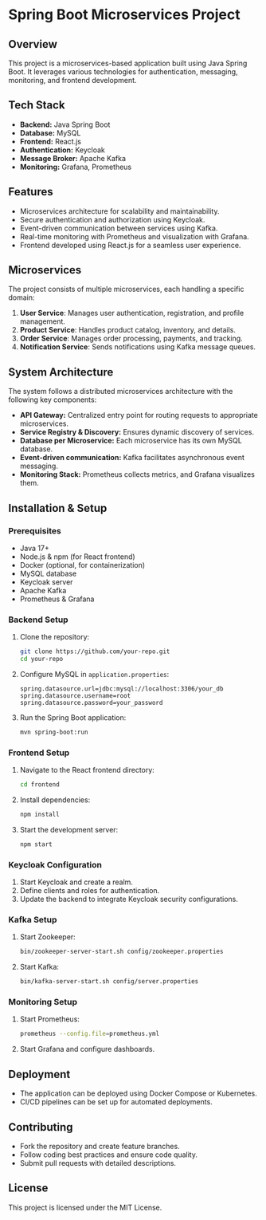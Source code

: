 # Spring Boot Microservices Project

## Overview
This project is a microservices-based application built using Java Spring Boot. It leverages various technologies for authentication, messaging, monitoring, and frontend development.

## Tech Stack
- **Backend:** Java Spring Boot
- **Database:** MySQL
- **Frontend:** React.js
- **Authentication:** Keycloak
- **Message Broker:** Apache Kafka
- **Monitoring:** Grafana, Prometheus

## Features
- Microservices architecture for scalability and maintainability.
- Secure authentication and authorization using Keycloak.
- Event-driven communication between services using Kafka.
- Real-time monitoring with Prometheus and visualization with Grafana.
- Frontend developed using React.js for a seamless user experience.

## Microservices
The project consists of multiple microservices, each handling a specific domain:

1. **User Service**: Manages user authentication, registration, and profile management.
2. **Product Service**: Handles product catalog, inventory, and details.
3. **Order Service**: Manages order processing, payments, and tracking.
4. **Notification Service**: Sends notifications using Kafka message queues.

## System Architecture
The system follows a distributed microservices architecture with the following key components:

- **API Gateway:** Centralized entry point for routing requests to appropriate microservices.
- **Service Registry & Discovery:** Ensures dynamic discovery of services.
- **Database per Microservice:** Each microservice has its own MySQL database.
- **Event-driven communication:** Kafka facilitates asynchronous event messaging.
- **Monitoring Stack:** Prometheus collects metrics, and Grafana visualizes them.

## Installation & Setup

### Prerequisites
- Java 17+
- Node.js & npm (for React frontend)
- Docker (optional, for containerization)
- MySQL database
- Keycloak server
- Apache Kafka
- Prometheus & Grafana

### Backend Setup
1. Clone the repository:
   ```sh
   git clone https://github.com/your-repo.git
   cd your-repo
   ```
2. Configure MySQL in `application.properties`:
   ```properties
   spring.datasource.url=jdbc:mysql://localhost:3306/your_db
   spring.datasource.username=root
   spring.datasource.password=your_password
   ```
3. Run the Spring Boot application:
   ```sh
   mvn spring-boot:run
   ```

### Frontend Setup
1. Navigate to the React frontend directory:
   ```sh
   cd frontend
   ```
2. Install dependencies:
   ```sh
   npm install
   ```
3. Start the development server:
   ```sh
   npm start
   ```

### Keycloak Configuration
1. Start Keycloak and create a realm.
2. Define clients and roles for authentication.
3. Update the backend to integrate Keycloak security configurations.

### Kafka Setup
1. Start Zookeeper:
   ```sh
   bin/zookeeper-server-start.sh config/zookeeper.properties
   ```
2. Start Kafka:
   ```sh
   bin/kafka-server-start.sh config/server.properties
   ```

### Monitoring Setup
1. Start Prometheus:
   ```sh
   prometheus --config.file=prometheus.yml
   ```
2. Start Grafana and configure dashboards.

## Deployment
- The application can be deployed using Docker Compose or Kubernetes.
- CI/CD pipelines can be set up for automated deployments.

## Contributing
- Fork the repository and create feature branches.
- Follow coding best practices and ensure code quality.
- Submit pull requests with detailed descriptions.

## License
This project is licensed under the MIT License.


